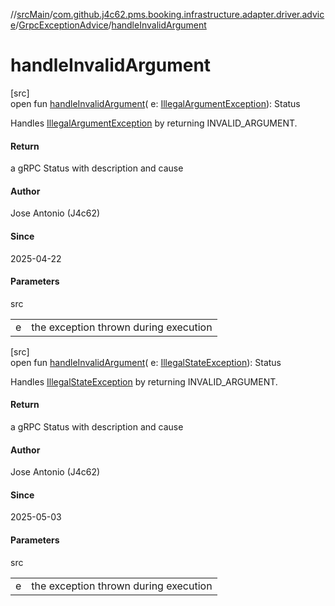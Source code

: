 //[srcMain](../../../index.md)/[com.github.j4c62.pms.booking.infrastructure.adapter.driver.advice](../index.md)/[GrpcExceptionAdvice](index.md)/[handleInvalidArgument](handle-invalid-argument.md)

# handleInvalidArgument

[src]\
open fun [handleInvalidArgument](handle-invalid-argument.md)(
e: [IllegalArgumentException](https://docs.oracle.com/javase/8/docs/api/java/lang/IllegalArgumentException.html)):
Status

Handles [IllegalArgumentException](https://docs.oracle.com/javase/8/docs/api/java/lang/IllegalArgumentException.html) by
returning INVALID_ARGUMENT.

#### Return

a gRPC Status with description and cause

#### Author

Jose Antonio (J4c62)

#### Since

2025-04-22

#### Parameters

src

|   |                                       |
|---|---------------------------------------|
| e | the exception thrown during execution |

[src]\
open fun [handleInvalidArgument](handle-invalid-argument.md)(
e: [IllegalStateException](https://docs.oracle.com/javase/8/docs/api/java/lang/IllegalStateException.html)): Status

Handles [IllegalStateException](https://docs.oracle.com/javase/8/docs/api/java/lang/IllegalStateException.html) by
returning INVALID_ARGUMENT.

#### Return

a gRPC Status with description and cause

#### Author

Jose Antonio (J4c62)

#### Since

2025-05-03

#### Parameters

src

|   |                                       |
|---|---------------------------------------|
| e | the exception thrown during execution |